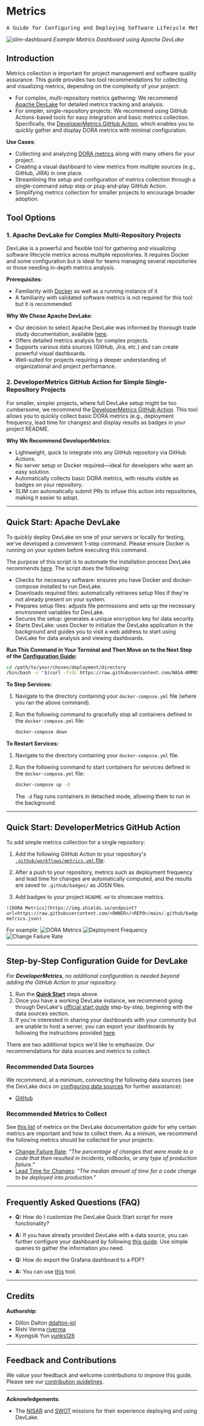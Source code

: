 # Metrics

<pre align="center">A Guide for Configuring and Deploying Software Lifecycle Metrics Tracking.</pre>

![slim-dashboard](../../../../static/img/slim-dashboard-devlake.png)
*Example Metrics Dashboard using Apache DevLake*

## Introduction

Metrics collection is important for project management and software quality assurance. This guide provides two tool recommendations for collecting and visualizing metrics, depending on the complexity of your project:
- For complex, multi-repository metrics gathering: We recommend [Apache DevLake](https://devlake.apache.org/) for detailed metrics tracking and analysis.
- For simpler, single-repository projects: We recommend using GitHub Actions-based tools for easy integration and basic metrics collection. Specifically, the [DeveloperMetrics GitHub Action](https://github.com/DeveloperMetrics), which enables you to quickly gather and display DORA metrics with minimal configuration.

**Use Cases**:

- Collecting and analyzing [DORA metrics](https://devlake.apache.org/docs/DORA/) along with many others for your project.
- Creating a visual dashboard to view metrics from multiple sources (e.g., GitHub, JIRA) in one place.
- Streamlining the setup and configuration of metrics collection through a single-command setup step or plug-and-play GitHub Action.
- Simplifying metrics collection for smaller projects to encourage broader adoption.


## Tool Options

### 1. **Apache DevLake** for Complex Multi-Repository Projects

DevLake is a powerful and flexible tool for gathering and visualizing software lifecycle metrics across multiple repositories. It requires Docker and some configuration but is ideal for teams managing several repositories or those needing in-depth metrics analysis.

**Prerequisites**: 
- Familiarity with [Docker](https://docs.docker.com/engine/install/) as well as a running instance of it
- A familiarity with validated software metrics is not required for this tool but it is recommended

**Why We Chose Apache DevLake**:

- Our decision to select Apache DevLake was informed by thorough trade study documentation, available [here](https://github.com/NASA-AMMOS/slim/issues/117#issuecomment-1802302091).
- Offers detailed metrics analysis for complex projects.
- Supports various data sources (GitHub, Jira, etc.) and can create powerful visual dashboards.
- Well-suited for projects requiring a deeper understanding of organizational and project performance.


### 2. **DeveloperMetrics GitHub Action** for Simple Single-Repository Projects

For smaller, simpler projects, where full DevLake setup might be too cumbersome, we recommend the [DeveloperMetrics GitHub Action](https://github.com/DeveloperMetrics). This tool allows you to quickly collect basic DORA metrics (e.g., deployment frequency, lead time for changes) and display results as badges in your project README.

**Why We Recommend DeveloperMetrics**:

- Lightweight, quick to integrate into any GitHub repository via GitHub Actions.
- No server setup or Docker required—ideal for developers who want an easy solution.
- Automatically collects basic DORA metrics, with results visible as badges on your repository.
- SLIM can automatically submit PRs to infuse this action into repositories, making it easier to adopt.


---

## Quick Start: Apache DevLake

To quickly deploy DevLake on one of your servers or locally for testing, we've developed a convenient 1-step command. Please ensure Docker is running on your system before executing this command.

The purpose of this script is to automate the installation process DevLake recommends [here](https://devlake.apache.org/docs/GettingStarted/DockerComposeSetup). The script does the following:

- Checks for necessary software: ensures you have Docker and docker-compose installed to run DevLake.
- Downloads required files: automatically retrieves setup files if they're not already present on your system.
- Prepares setup files: adjusts file permissions and sets up the necessary environment variables for DevLake.
- Secures the setup: generates a unique encryption key for data security.
- Starts DevLake: uses Docker to initialize the DevLake application in the background and guides you to visit a web address to start using DevLake for data analysis and viewing dashboards.

**Run This Command in Your Terminal and Then Move on to the Next Step of the [Configuration Guide](#step-by-step-configuration-guide):**

```bash
cd /path/to/your/chosen/deployment/directory
/bin/bash -c "$(curl -fsSL https://raw.githubusercontent.com/NASA-AMMOS/slim/main/docs/guides/software-lifecycle/metrics/metrics-starter-kit/install_devlake.sh)"
```

**To Stop Services:**

1. Navigate to the directory containing your `docker-compose.yml` file (where you ran the above command).
2. Run the following command to gracefully stop all containers defined in the `docker-compose.yml` file:

    ```bash
    docker-compose down
    ```

**To Restart Services:**

1. Navigate to the directory containing your `docker-compose.yml` file.
2. Run the following command to start containers for services defined in the `docker-compose.yml` file:

    ```bash
    docker-compose up -d
    ```

   The `-d` flag runs containers in detached mode, allowing them to run in the background.

---
## Quick Start: DeveloperMetrics GitHub Action

To add simple metrics collection for a single repository:

1. Add the following GitHub Action to your repository's [`.github/workflows/metrics.yml` file](/static/assets/software-lifecycle/metrics/metrics.yml):

2. After a push to your repository, metrics such as deployment frequency and lead time for changes are automatically computed, and the results are saved to `.github/badges/` as JOSN files. 

3. Add badges to your project `README.md` to showcase metrics. 
```
![DORA Metrics](https://img.shields.io/endpoint?url=https://raw.githubusercontent.com/<OWNER>/<REPO>/main/.github/badges/dora-metrics.json)
```
For example: ![DORA Metrics](https://img.shields.io/endpoint?url=https://raw.githubusercontent.com/yunks128/slim-leaderboard/main/.github/badges/dora-metrics.json) ![Deployment Frequency](https://img.shields.io/endpoint?url=https://raw.githubusercontent.com/yunks128/slim-leaderboard/main/.github/badges/deployment-frequency.json) ![Change Failure Rate](https://img.shields.io/endpoint?url=https://raw.githubusercontent.com/yunks128/slim-leaderboard/main/.github/badges/change-failure-rate.json)


---

## Step-by-Step Configuration Guide for DevLake 
_For **DeveloperMetrics**, no additional configuration is needed beyond adding the GitHub Action to your repository._

1. Run the **[Quick Start](#quick-start)** steps above.
2. Once you have a working DevLake instance, we recommend going through DevLake's [official start guide](https://devlake.apache.org/docs/Overview/Introduction/#2-configuring-data-source) step-by-step, beginning with the data sources section.
3. If you're interested in sharing your dashboards with your community but are unable to host a server, you can export your dashboards by following the instructions provided [here](https://grafana.com/docs/grafana/latest/dashboards/create-reports/).

There are two additional topics we'd like to emphasize. Our recommendations for data sources and metrics to collect.

### Recommended Data Sources

We recommend, at a minimum, connecting the following data sources (see the DevLake docs on [configuring data sources](https://devlake.apache.org/docs/Overview/Introduction#2-configuring-data-source) for further assistance):

- [GitHub](https://devlake.apache.org/docs/v0.20/Configuration/GitHub)

### Recommended Metrics to Collect

See [this list](https://devlake.apache.org/docs/Metrics) of metrics on the DevLake documentation guide for why certain metrics are important and how to collect them. As a minium, we recommend the following metrics should be collected for your projects:

- [Change Failure Rate](https://devlake.apache.org/docs/Metrics/CFR): *"The percentage of changes that were made to a code that then resulted in incidents, rollbacks, or any type of production failure."*
- [Lead Time for Changes](https://devlake.apache.org/docs/Metrics/LeadTimeForChanges): *"The median amount of time for a code change to be deployed into production."*

---

## Frequently Asked Questions (FAQ)

- **Q:** How do I customize the DevLake Quick Start script for more functionality?
- **A:** If you have already provided DevLake with a data source, you can further configure your dashboard by following [this guide](https://devlake.apache.org/docs/Configuration/Dashboards/GrafanaUserGuide). Use simple queries to gather the information you need.

- **Q:** How do export the Grafana dashboard to a PDF?
- **A:** You can use [this](https://github.com/IzakMarais/reporter) tool.

---

## Credits

**Authorship**:

- Dillon Dalton [ddalton-jpl](https://github.com/ddalton-jpl)
- Rishi Verma [riverma](https://github.com/riverma)
- Kyongsik Yun [yunks128](https://github.com/yunks128)

---

## Feedback and Contributions

We value your feedback and welcome contributions to improve this guide. Please see our [contribution guidelines](https://link-to-contribution-guidelines).

---

**Acknowledgements**:

- The [NISAR](https://nisar.jpl.nasa.gov/) and [SWOT](https://swot.jpl.nasa.gov/) missions for their experience deploying and using DevLake.
